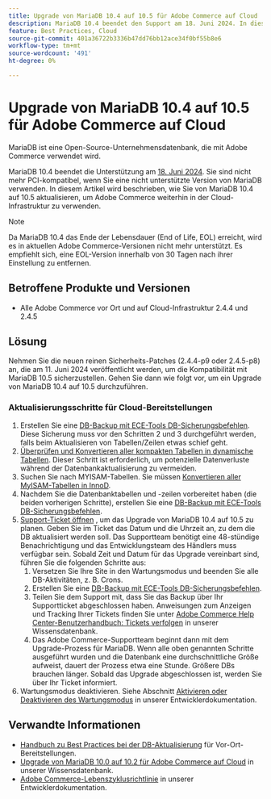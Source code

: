 ```yaml
---
title: Upgrade von MariaDB 10.4 auf 10.5 für Adobe Commerce auf Cloud
description: MariaDB 10.4 beendet den Support am 18. Juni 2024. In diesem Artikel wird erläutert, wie Sie MariaDB von 10.4 auf 10.5 aktualisieren können, um Adobe Commerce weiterhin in der Cloud-Infrastruktur zu verwenden.
feature: Best Practices, Cloud
source-git-commit: 401a36722b3336b47dd76bb12ace34f0bf55b8e6
workflow-type: tm+mt
source-wordcount: '491'
ht-degree: 0%

---
```


# Upgrade von MariaDB 10.4 auf 10.5 für Adobe Commerce auf Cloud

MariaDB ist eine Open-Source-Unternehmensdatenbank, die mit Adobe Commerce verwendet wird.

MariaDB 10.4 beendet die Unterstützung am [18. Juni 2024](https://endoflife.date/mariadb). Sie sind nicht mehr PCI-kompatibel, wenn Sie eine nicht unterstützte Version von MariaDB verwenden. In diesem Artikel wird beschrieben, wie Sie von MariaDB 10.4 auf 10.5 aktualisieren, um Adobe Commerce weiterhin in der Cloud-Infrastruktur zu verwenden.

>[!NOTE]
>
>Da MariaDB 10.4 das Ende der Lebensdauer (End of Life, EOL) erreicht, wird es in aktuellen Adobe Commerce-Versionen nicht mehr unterstützt. Es empfiehlt sich, eine EOL-Version innerhalb von 30 Tagen nach ihrer Einstellung zu entfernen.

## Betroffene Produkte und Versionen

* Alle Adobe Commerce vor Ort und auf Cloud-Infrastruktur 2.4.4 und 2.4.5

## Lösung

Nehmen Sie die neuen reinen Sicherheits-Patches (2.4.4-p9 oder 2.4.5-p8) an, die am 11. Juni 2024 veröffentlicht werden, um die Kompatibilität mit MariaDB 10.5 sicherzustellen. Gehen Sie dann wie folgt vor, um ein Upgrade von MariaDB 10.4 auf 10.5 durchzuführen.

### Aktualisierungsschritte für Cloud-Bereitstellungen

1. Erstellen Sie eine [DB-Backup mit ECE-Tools DB-Sicherungsbefehlen](https://experienceleague.adobe.com/en/docs/commerce-cloud-service/user-guide/develop/storage/snapshots). Diese Sicherung muss vor den Schritten 2 und 3 durchgeführt werden, falls beim Aktualisieren von Tabellen/Zeilen etwas schief geht.
1. [Überprüfen und Konvertieren aller kompakten Tabellen in dynamische Tabellen](https://experienceleague.adobe.com/en/docs/commerce-operations/implementation-playbook/best-practices/maintenance/mariadb-upgrade). Dieser Schritt ist erforderlich, um potenzielle Datenverluste während der Datenbankaktualisierung zu vermeiden.
1. Suchen Sie nach MYISAM-Tabellen. Sie müssen [Konvertieren aller MyISAM-Tabellen in InnoD](https://experienceleague.adobe.com/en/docs/commerce-operations/implementation-playbook/best-practices/planning/database-on-cloud).
1. Nachdem Sie die Datenbanktabellen und -zeilen vorbereitet haben (die beiden vorherigen Schritte), erstellen Sie eine [DB-Backup mit ECE-Tools DB-Sicherungsbefehlen](https://experienceleague.adobe.com/en/docs/commerce-cloud-service/user-guide/develop/storage/snapshots).
1. [Support-Ticket öffnen](/help/help-center-guide/help-center/magento-help-center-user-guide.md#submit-ticket) , um das Upgrade von MariaDB 10.4 auf 10.5 zu planen. Geben Sie im Ticket das Datum und die Uhrzeit an, zu dem die DB aktualisiert werden soll. Das Supportteam benötigt eine 48-stündige Benachrichtigung und das Entwicklungsteam des Händlers muss verfügbar sein. Sobald Zeit und Datum für das Upgrade vereinbart sind, führen Sie die folgenden Schritte aus:
   1. Versetzen Sie Ihre Site in den Wartungsmodus und beenden Sie alle DB-Aktivitäten, z. B. Crons.
   1. Erstellen Sie eine [DB-Backup mit ECE-Tools DB-Sicherungsbefehlen](https://experienceleague.adobe.com/en/docs/commerce-cloud-service/user-guide/develop/storage/snapshots).
   1. Teilen Sie dem Support mit, dass Sie das Backup über Ihr Supportticket abgeschlossen haben. Anweisungen zum Anzeigen und Tracking Ihrer Tickets finden Sie unter [Adobe Commerce Help Center-Benutzerhandbuch: Tickets verfolgen](/help/help-center-guide/help-center/magento-help-center-user-guide.md#track-tickets) in unserer Wissensdatenbank.
   1. Das Adobe Commerce-Supportteam beginnt dann mit dem Upgrade-Prozess für MariaDB. Wenn alle oben genannten Schritte ausgeführt wurden und die Datenbank eine durchschnittliche Größe aufweist, dauert der Prozess etwa eine Stunde. Größere DBs brauchen länger. Sobald das Upgrade abgeschlossen ist, werden Sie über Ihr Ticket informiert.
1. Wartungsmodus deaktivieren. Siehe Abschnitt [Aktivieren oder Deaktivieren des Wartungsmodus](https://experienceleague.adobe.com/en/docs/commerce-operations/installation-guide/tutorials/maintenance-mode) in unserer Entwicklerdokumentation.

## Verwandte Informationen

* [Handbuch zu Best Practices bei der DB-Aktualisierung](https://experienceleague.adobe.com/en/docs/commerce-operations/upgrade-guide/prepare/prerequisites) für Vor-Ort-Bereitstellungen.
* [Upgrade von MariaDB 10.0 auf 10.2 für Adobe Commerce auf Cloud](https://experienceleague.adobe.com/en/docs/commerce-knowledge-base/kb/how-to/upgrade-mariadb-10-0-to-10-2-for-magento-commerce-cloud) in unserer Wissensdatenbank.
* [Adobe Commerce-Lebenszyklusrichtlinie](https://experienceleague.adobe.com/en/docs/commerce-operations/release/planning/lifecycle-policy) in unserer Entwicklerdokumentation.
